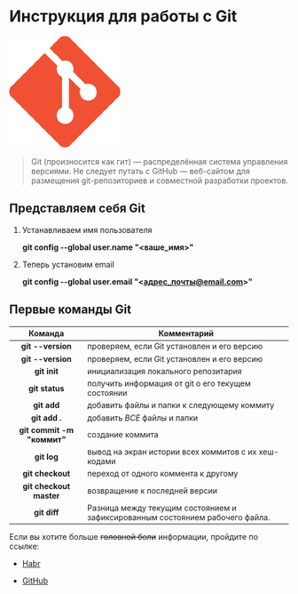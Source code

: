 # Инструкция для работы с Git
![alt-текст](18133.png "Логотип Git")

 >Git (произносится как гит) — распределённая система управления версиями. Не следует путать с GitHub — веб-сайтом для размещения git-репозиториев и совместной разработки проектов.

## Представляем себя Git

1. Устанавливаем имя пользователя

    **git config --global user.name "<ваше_имя>"**
2. Теперь установим email

    **git config --global user.email "<адрес_почты@email.com>"**

## Первые команды Git
Команда | Комментарий 
:------:|------
**git --version**|проверяем, если Git установлен и его версию
**git --version** |проверяем, если Git установлен и его версию
**git init** | инициализация локального репозитария
 **git status** | получить информация от git о его текущем состоянии
 **git add** | добавить файлы и папки к следующему коммиту
 **git add .** | добавить *ВСЕ* файлы и папки
 **git commit -m "коммит"** | создание коммита
**git log** | вывод на экран истории всех коммитов с их хеш-кодами
**git checkout** | переход от одного коммента к другому
**git checkout master** | возвращение к последней версии
 **git diff** | Разница между текущим состоянием и зафиксированным состоянием рабочего файла. 

Если вы хотите больше ~~головной боли~~ информации, пройдите по ссылке: 
* [Habr](https://github.com/sandino/Markdown-Cheatsheet#images)

* [GitHub](https://github.com/sandino/Markdown-Cheatsheet#images)